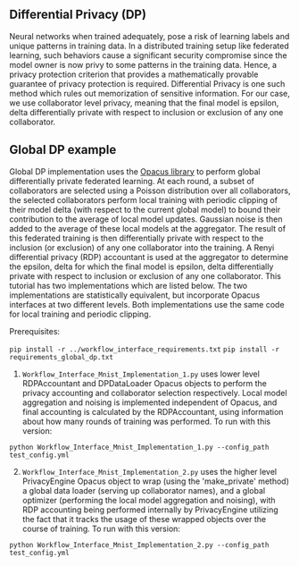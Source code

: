 
## Differential Privacy (DP)
Neural networks when trained adequately, pose a risk of learning labels and unique patterns in training data. In a distributed training setup like federated learning, such behaviors cause a significant security compromise since the model owner is now privy to some patterns in the training data. Hence, a privacy protection criterion that provides a mathematically provable guarantee of privacy protection is required. Differential Privacy is one such method which rules out memorization of sensitive information. For our case, we use collaborator level privacy, meaning that the final model is epsilon, delta differentially private with respect to inclusion or exclusion of any one collaborator.

## Global DP example
Global DP implementation uses the [Opacus library](https://opacus.ai/) to perform global differentially private federated learning. At each round, a subset of collaborators are selected using a Poisson distribution over all collaborators, the selected collaborators perform local training with periodic clipping of their model delta (with respect to the current global model) to bound their contribution to the average of local model updates. Gaussian noise is then added to the average of these local models at the aggregator. The result of this federated training is then differentially private with respect to the inclusion (or exclusion) of any one collaborator into the training. A Renyi differential privacy (RDP) accountant is used at the aggregator to determine the epsilon, delta for which the final model is epsilon, delta differentially private with respect to inclusion or exclusion of any one collaborator. This tutorial has two implementations which are listed below. The two implementations are statistically equivalent, but incorporate Opacus interfaces at two different levels. Both implementations use the same code for local training and periodic clipping.

Prerequisites:

`pip install -r ../workflow_interface_requirements.txt`
`pip install -r requirements_global_dp.txt`

1. `Workflow_Interface_Mnist_Implementation_1.py` uses lower level RDPAccountant and DPDataLoader Opacus objects to perform the privacy accounting and collaborator selection respectively. Local model aggregation and noising is implemented independent of Opacus, and final accounting is calculated by the RDPAccountant, using information about how many rounds of training was performed. To run with this version:

`python Workflow_Interface_Mnist_Implementation_1.py --config_path test_config.yml`

2. `Workflow_Interface_Mnist_Implementation_2.py` uses the higher level PrivacyEngine Opacus object to wrap (using the 'make_private' method) a global data loader (serving up collaborator names), and a global optimizer (performing the local model aggregation and noising), with RDP accounting being performed internally by PrivacyEngine utilizing the fact that it tracks the usage of these wrapped objects over the course of training. To run with this version:

`python Workflow_Interface_Mnist_Implementation_2.py --config_path test_config.yml`

